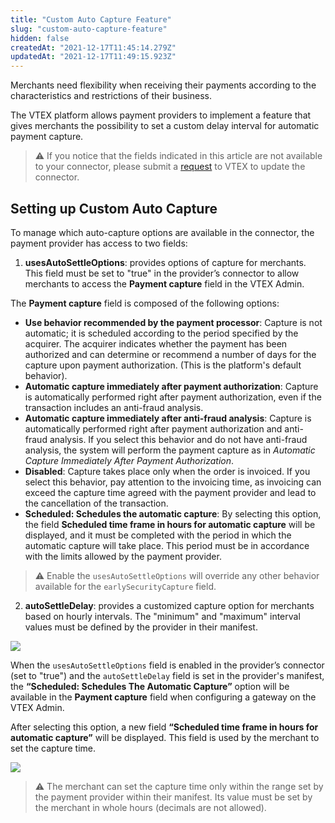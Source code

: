 ```yaml
---
title: "Custom Auto Capture Feature"
slug: "custom-auto-capture-feature"
hidden: false
createdAt: "2021-12-17T11:45:14.279Z"
updatedAt: "2021-12-17T11:49:15.923Z"
---
```


Merchants need flexibility when receiving their payments according to the characteristics and restrictions of their business.

The VTEX platform allows payment providers to implement a feature that gives merchants the possibility to set a custom delay interval for automatic payment capture.

> ⚠️ If you notice that the fields indicated in this article are not available to your connector, please submit a [request](https://help.vtex.com/en/tutorial/opening-tickets-to-vtex-support--16yOEqpO32UQYygSmMSSAM) to VTEX to update the connector.

## Setting up Custom Auto Capture

To manage which auto-capture options are available in the connector, the payment provider has access to two fields:

1. **usesAutoSettleOptions**: provides options of capture for merchants. This field must be set to "true" in the provider’s connector to allow merchants to access the **Payment capture** field in the VTEX Admin.

The **Payment capture** field is composed of the following options:

- **Use behavior recommended by the payment processor**: Capture is not automatic; it is scheduled according to the period specified by the acquirer. The acquirer indicates whether the payment has been authorized and can determine or recommend a number of days for the capture upon payment authorization. (This is the platform's default behavior).
- **Automatic capture immediately after payment authorization**: Capture is automatically performed right after payment authorization, even if the transaction includes an anti-fraud analysis.
- **Automatic capture immediately after anti-fraud analysis**: Capture is automatically performed right after payment authorization and anti-fraud analysis. If you select this behavior and do not have anti-fraud analysis, the system will perform the payment capture as in *Automatic Capture Immediately After Payment Authorization*.
- **Disabled**: Capture takes place only when the order is invoiced. If you select this behavior, pay attention to the invoicing time, as invoicing can exceed the capture time agreed with the payment provider and lead to the cancellation of the transaction.
- **Scheduled: Schedules the automatic capture**: By selecting this option, the field **Scheduled time frame in hours for automatic capture** will be displayed, and it must be completed with the period in which the automatic capture will take place. This period must be in accordance with the limits allowed by the payment provider.


> ⚠️ Enable the `usesAutoSettleOptions` will override any other behavior available for the `earlySecurityCapture` field.

2. **autoSettleDelay**: provides a customized capture option for merchants based on hourly intervals. The "minimum" and "maximum" interval values must be defined by the provider in their manifest.

![](https://cdn.jsdelivr.net/gh/vtexdocs/dev-portal-content@main/images/custom-auto-capture-feature-0.JPG)

When the `usesAutoSettleOptions` field is enabled in the provider’s connector (set to "true") and the `autoSettleDelay` field is set in the provider's manifest, the **“Scheduled: Schedules The Automatic Capture”** option will be available in the **Payment capture** field when configuring a gateway on the VTEX Admin.

After selecting this option, a new field **“Scheduled time frame in hours for automatic capture”** will be displayed. This field is used by the merchant to set the capture time.

![](https://cdn.jsdelivr.net/gh/vtexdocs/dev-portal-content@main/images/custom-auto-capture-feature-2.JPG)

> ⚠️ The merchant can set the capture time only within the range set by the payment provider within their manifest. Its value must be set by the merchant in whole hours (decimals are not allowed).
